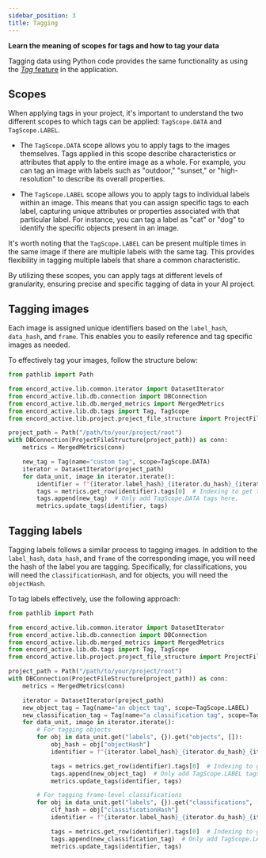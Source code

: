```yaml
---
sidebar_position: 3
title: Tagging
---
```


**Learn the meaning of scopes for tags and how to tag your data**

Tagging data using Python code provides the same functionality as using the [_Tag_ feature][tagging-guide] in the application.

## Scopes

When applying tags in your project, it's important to understand the two different scopes to which tags can be applied: `TagScope.DATA` and `TagScope.LABEL`.

* The `TagScope.DATA` scope allows you to apply tags to the images themselves.
  Tags applied in this scope describe characteristics or attributes that apply to the entire image as a whole.
  For example, you can tag an image with labels such as "outdoor," "sunset," or "high-resolution" to describe its overall properties.

* The `TagScope.LABEL` scope allows you to apply tags to individual labels within an image.
  This means that you can assign specific tags to each label, capturing unique attributes or properties associated with that particular label.
  For instance, you can tag a label as "cat" or "dog" to identify the specific objects present in an image.

It's worth noting that the `TagScope.LABEL` can be present multiple times in the same image if there are multiple labels with the same tag. This provides flexibility in tagging multiple labels that share a common characteristic.

By utilizing these scopes, you can apply tags at different levels of granularity, ensuring precise and specific tagging of data in your AI project.

## Tagging images

Each image is assigned unique identifiers based on the `label_hash`, `data_hash`, and `frame`.
This enables you to easily reference and tag specific images as needed.

To effectively tag your images, follow the structure below:

```python
from pathlib import Path

from encord_active.lib.common.iterator import DatasetIterator
from encord_active.lib.db.connection import DBConnection
from encord_active.lib.db.merged_metrics import MergedMetrics
from encord_active.lib.db.tags import Tag, TagScope
from encord_active.lib.project.project_file_structure import ProjectFileStructure

project_path = Path("/path/to/your/project/root")
with DBConnection(ProjectFileStructure(project_path)) as conn:
    metrics = MergedMetrics(conn)

    new_tag = Tag(name="custom tag", scope=TagScope.DATA)
    iterator = DatasetIterator(project_path)
    for data_unit, image in iterator.iterate():
        identifier = f"{iterator.label_hash}_{iterator.du_hash}_{iterator.frame:05d}"
        tags = metrics.get_row(identifier).tags[0]  # Indexing to get the pd.Series content
        tags.append(new_tag)  # Only add TagScope.DATA tags here.
        metrics.update_tags(identifier, tags)
```

## Tagging labels

Tagging labels follows a similar process to tagging images.
In addition to the `label_hash`, `data_hash`, and `frame` of the corresponding image, you will need the hash of the label you are tagging. Specifically, for classifications, you will need the `classificationHash`, and for objects, you will need the `objectHash`.

To tag labels effectively, use the following approach:
```python
from pathlib import Path

from encord_active.lib.common.iterator import DatasetIterator
from encord_active.lib.db.connection import DBConnection
from encord_active.lib.db.merged_metrics import MergedMetrics
from encord_active.lib.db.tags import Tag, TagScope
from encord_active.lib.project.project_file_structure import ProjectFileStructure

project_path = Path("/path/to/your/project/root")
with DBConnection(ProjectFileStructure(project_path)) as conn:
    metrics = MergedMetrics(conn)

    iterator = DatasetIterator(project_path)
    new_object_tag = Tag(name="an object tag", scope=TagScope.LABEL)
    new_classification_tag = Tag(name="a classification tag", scope=TagScope.LABEL)
    for data_unit, image in iterator.iterate():
        # For tagging objects
        for obj in data_unit.get("labels", {}).get("objects", []):
            obj_hash = obj["objectHash"]
            identifier = f"{iterator.label_hash}_{iterator.du_hash}_{iterator.frame:05d}_{obj_hash}"

            tags = metrics.get_row(identifier).tags[0]  # Indexing to get the pd.Series content
            tags.append(new_object_tag)  # Only add TagScope.LABEL tags here.
            metrics.update_tags(identifier, tags)

        # For tagging frame-level classifications
        for obj in data_unit.get("labels", {}).get("classifications", []):
            clf_hash = obj["classificationHash"]
            identifier = f"{iterator.label_hash}_{iterator.du_hash}_{iterator.frame:05d}_{clf_hash}"

            tags = metrics.get_row(identifier).tags[0]  # Indexing to get the pd.Series content
            tags.append(new_classification_tag)  # Only add TagScope.LABEL tags here.
            metrics.update_tags(identifier, tags)
```

[tagging-guide]: ../user-guide/tagging
